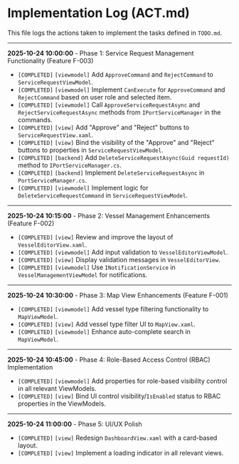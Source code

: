 # Implementation Log (ACT.md)

This file logs the actions taken to implement the tasks defined in `TODO.md`.

---

**2025-10-24 10:00:00** - Phase 1: Service Request Management Functionality (Feature F-003)
- `[COMPLETED]` `[viewmodel]` Add `ApproveCommand` and `RejectCommand` to `ServiceRequestViewModel`.
- `[COMPLETED]` `[viewmodel]` Implement `CanExecute` for `ApproveCommand` and `RejectCommand` based on user role and selected item.
- `[COMPLETED]` `[viewmodel]` Call `ApproveServiceRequestAsync` and `RejectServiceRequestAsync` methods from `IPortServiceManager` in the commands.
- `[COMPLETED]` `[view]` Add "Approve" and "Reject" buttons to `ServiceRequestView.xaml`.
- `[COMPLETED]` `[view]` Bind the visibility of the "Approve" and "Reject" buttons to properties in `ServiceRequestViewModel`.
- `[COMPLETED]` `[backend]` Add `DeleteServiceRequestAsync(Guid requestId)` method to `IPortServiceManager.cs`.
- `[COMPLETED]` `[backend]` Implement `DeleteServiceRequestAsync` in `PortServiceManager.cs`.
- `[COMPLETED]` `[viewmodel]` Implement logic for `DeleteServiceRequestCommand` in `ServiceRequestViewModel`.

---

**2025-10-24 10:15:00** - Phase 2: Vessel Management Enhancements (Feature F-002)
- `[COMPLETED]` `[view]` Review and improve the layout of `VesselEditorView.xaml`.
- `[COMPLETED]` `[viewmodel]` Add input validation to `VesselEditorViewModel`.
- `[COMPLETED]` `[view]` Display validation messages in `VesselEditorView`.
- `[COMPLETED]` `[viewmodel]` Use `INotificationService` in `VesselManagementViewModel` for notifications.

---

**2025-10-24 10:30:00** - Phase 3: Map View Enhancements (Feature F-001)
- `[COMPLETED]` `[viewmodel]` Add vessel type filtering functionality to `MapViewModel`.
- `[COMPLETED]` `[view]` Add vessel type filter UI to `MapView.xaml`.
- `[COMPLETED]` `[viewmodel]` Enhance auto-complete search in `MapViewModel`.

---

**2025-10-24 10:45:00** - Phase 4: Role-Based Access Control (RBAC) Implementation
- `[COMPLETED]` `[viewmodel]` Add properties for role-based visibility control in all relevant ViewModels.
- `[COMPLETED]` `[view]` Bind UI control visibility/`IsEnabled` status to RBAC properties in the ViewModels.

---

**2025-10-24 11:00:00** - Phase 5: UI/UX Polish
- `[COMPLETED]` `[view]` Redesign `DashboardView.xaml` with a card-based layout.
- `[COMPLETED]` `[view]` Implement a loading indicator in all relevant views.